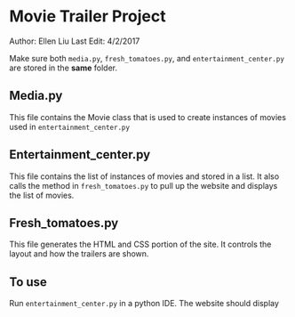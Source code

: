 # Movie Trailer Project

Author: Ellen Liu
Last Edit: 4/2/2017

Make sure both `media.py`, `fresh_tomatoes.py`, and `entertainment_center.py`
are stored in the **same** folder.

## Media.py
This file contains the Movie class that is used to create instances of movies
used in `entertainment_center.py`

## Entertainment_center.py
This file contains the list of instances of movies and stored in a list. It
also calls the method in `fresh_tomatoes.py` to pull up the website and
displays the list of movies.

## Fresh_tomatoes.py
This file generates the HTML and CSS portion of the site. It controls the
layout and how the trailers are shown.

## To use
Run `entertainment_center.py` in a python IDE. The website should display
